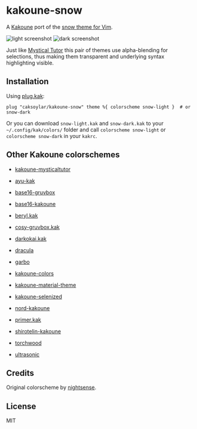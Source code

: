 # kakoune-snow

A [Kakoune](https://kakoune.org) port of the [snow theme for Vim](https://github.com/nightsense/snow).

![light screenshot](https://caksoylar.github.io/kakoune-snow/images/snow-light.png)
![dark screenshot](https://caksoylar.github.io/kakoune-snow/images/snow-dark.png)

Just like [Mystical Tutor](https://github.com/caksoylar/kakoune-mysticaltutor) this pair of themes use alpha-blending for selections, thus making them transparent and underlying syntax highlighting visible.

## Installation

Using [plug.kak](https://gitlab.com/robertmeta/plug.kak):
```
plug "caksoylar/kakoune-snow" theme %{ colorscheme snow-light }  # or snow-dark
```

Or you can download `snow-light.kak` and `snow-dark.kak` to your `~/.config/kak/colors/` folder and call `colorscheme snow-light` or `colorscheme snow-dark` in your `kakrc`.

## Other Kakoune colorschemes

- [kakoune-mysticaltutor](https://github.com/caksoylar/kakoune-mysticaltutor)

- [ayu-kak](https://github.com/Icantjuddle/ayu-kak)

- [base16-gruvbox](https://github.com/andreyorst/base16-gruvbox.kak)

- [base16-kakoune](https://github.com/leira/base16-kakoune)

- [beryl.kak](https://github.com/ftonneau/beryl.kak)

- [cosy-gruvbox.kak](https://github.com/Anfid/cosy-gruvbox.kak)

- [darkokai.kak](https://github.com/markolenik/darkokai.kak)

- [dracula](https://github.com/dracula/kakoune)

- [garbo](https://github.com/gustavo-hms/garbo)

- [kakoune-colors](https://github.com/Delapouite/kakoune-colors)

- [kakoune-material-theme](https://github.com/valerdi/kakoune-material-theme)

- [kakoune-selenized](https://github.com/TeddyDD/kakoune-selenized)

- [nord-kakoune](https://github.com/rubberydub/nord-kakoune)

- [primer.kak](https://github.com/evanrelf/primer.kak)

- [shirotelin-kakoune](https://github.com/esessoms/shirotelin-kakoune)

- [torchwood](https://github.com/codymlewis/torchwood)

- [ultrasonic](https://github.com/Jackojc/ultrasonic)
## Credits

Original colorscheme by [nightsense](https://github.com/nightsense/snow).

## License

MIT
